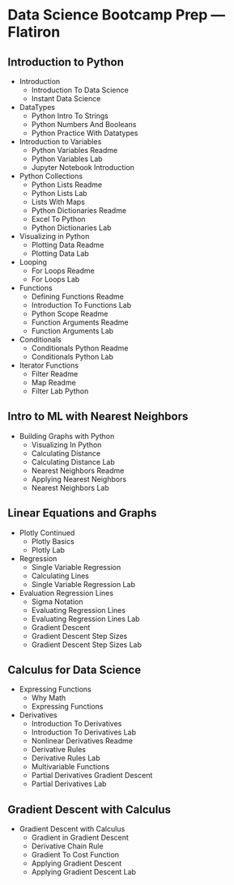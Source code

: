 # Data Science Bootcamp Prep — Flatiron

## Introduction to Python
- Introduction
    - Introduction To Data Science
    - Instant Data Science
- DataTypes
    - Python Intro To Strings
    - Python Numbers And Booleans
    - Python Practice With Datatypes
- Introduction to Variables
    - Python Variables Readme
    - Python Variables Lab
    - Jupyter Notebook Introduction
- Python Collections
    - Python Lists Readme
    - Python Lists Lab
    - Lists With Maps
    - Python Dictionaries Readme
    - Excel To Python
    - Python Dictionaries Lab
- Visualizing in Python
    - Plotting Data Readme
    - Plotting Data Lab
- Looping
    - For Loops Readme
    - For Loops Lab
- Functions
    - Defining Functions Readme
    - Introduction To Functions Lab
    - Python Scope Readme
    - Function Arguments Readme
    - Function Arguments Lab
- Conditionals
    - Conditionals Python Readme
    - Conditionals Python Lab
- Iterator Functions
    - Filter Readme
    - Map Readme
    - Filter Lab Python
## Intro to ML with Nearest Neighbors
- Building Graphs with Python
    - Visualizing In Python
    - Calculating Distance
    - Calculating Distance Lab
    - Nearest Neighbors Readme
    - Applying Nearest Neighbors 
    - Nearest Neighbors Lab
## Linear Equations and Graphs
- Plotly Continued
    - Plotly Basics
    - Plotly Lab
- Regression
    - Single Variable Regression
    - Calculating Lines
    - Single Variable Regression Lab
- Evaluation Regression Lines
    - Sigma Notation
    - Evaluating Regression Lines
    - Evaluating Regression Lines Lab
    - Gradient Descent
    - Gradient Descent Step Sizes
    - Gradient Descent Step Sizes Lab
## Calculus for Data Science
- Expressing Functions
    - Why Math
    - Expressing Functions
- Derivatives
    - Introduction To Derivatives
    - Introduction To Derivatives Lab
    - Nonlinear Derivatives Readme
    - Derivative Rules
    - Derivative Rules Lab
    - Multivariable Functions
    - Partial Derivatives Gradient Descent
    - Partial Derivatives Lab
## Gradient Descent with Calculus
- Gradient Descent with Calculus
    - Gradient in Gradient Descent
    - Derivative Chain Rule
    - Gradient To Cost Function
    - Applying Gradient Descent
    - Applying Gradient Descent Lab